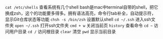 `cat /etc/shells`
查看系统有几个shell bash是mac中terminal自带的shell，把它换成zsh，这个的功能要多得多。拥有语法高亮，命令行tab补全，自动提示符，显示Git仓库状态等功能 
`chsh -s /bin/zsh` 设置默认shell
`cd ~/.ssh` 进入ssh文件夹
`open ~/.ssh` 打开ssh文件夹
`cmd + w` 关闭当前页
`history` 查看命令
`cd ~`  访问用户目录
`cd /` 访问根目录
`clear` 清空
`pwd` 显示当前目录